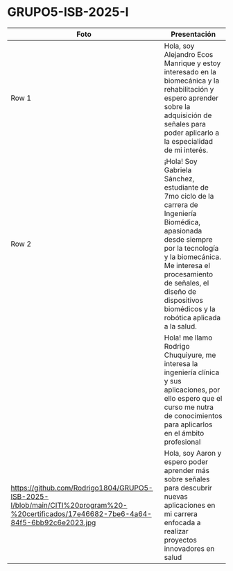 # GRUPO5-ISB-2025-I
| Foto | Presentación | 
|----------|----------|
| Row 1    | Hola, soy Alejandro Ecos Manrique y estoy interesado en la biomecánica y la rehabilitación y espero aprender sobre la adquisición de señales para poder aplicarlo a la especialidad de mi interés.   |
| Row 2    | ¡Hola! Soy Gabriela Sánchez, estudiante de 7mo ciclo de la carrera de Ingeniería Biomédica, apasionada desde siempre por la tecnología y la biomecánica. Me interesa el procesamiento de señales, el diseño de dispositivos biomédicos y la robótica aplicada a la salud. | 
|     | Hola! me llamo Rodrigo Chuquiyure, me interesa la ingeniería clínica y sus aplicaciones, por ello espero que el curso me nutra de conocimientos para aplicarlos en el ámbito profesional |
|https://github.com/Rodrigo1804/GRUPO5-ISB-2025-I/blob/main/CITI%20program%20-%20certificados/17e46682-7be6-4a64-84f5-6bb92c6e2023.jpg         | Hola, soy Aaron y espero poder aprender más sobre señales para descubrir nuevas aplicaciones en mi carrera enfocada a realizar proyectos innovadores en salud | 
